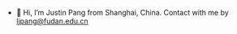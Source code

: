 - 👋 Hi, I’m Justin Pang from Shanghai, China. 
Contact with me by ljpang@fudan.edu.cn


<!---
justinpang/justinpang is a ✨ special ✨ repository because its `README.md` (this file) appears on your GitHub profile.
You can click the Preview link to take a look at your changes.
--->
